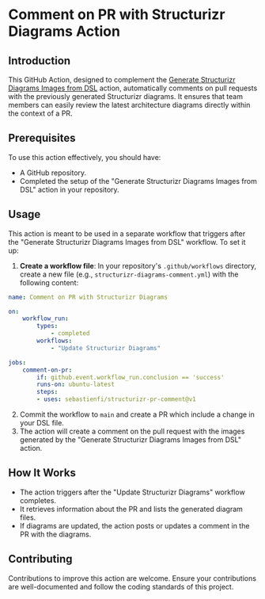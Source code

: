 # Comment on PR with Structurizr Diagrams Action

## Introduction

This GitHub Action, designed to complement the [Generate Structurizr Diagrams Images from DSL](https://github.com/marketplace/actions/generate-structurizr-diagrams-images-from-dsl) action, automatically comments on pull requests with the previously generated Structurizr diagrams. It ensures that team members can easily review the latest architecture diagrams directly within the context of a PR.

## Prerequisites

To use this action effectively, you should have:

- A GitHub repository.
- Completed the setup of the "Generate Structurizr Diagrams Images from DSL" action in your repository.
  
## Usage

This action is meant to be used in a separate workflow that triggers after the "Generate Structurizr Diagrams Images from DSL" workflow. To set it up:

1. **Create a workflow file**: In your repository's `.github/workflows` directory, create a new file (e.g., `structurizr-diagrams-comment.yml`) with the following content:

```yaml
name: Comment on PR with Structurizr Diagrams

on:
    workflow_run:
        types:
            - completed
        workflows:
            - "Update Structurizr Diagrams"

jobs:
    comment-on-pr:
        if: github.event.workflow_run.conclusion == 'success'
        runs-on: ubuntu-latest
        steps:
        - uses: sebastienfi/structurizr-pr-comment@v1
```
2. Commit the workflow to `main` and create a PR which include a change in your DSL file.
3. The action will create a comment on the pull request with the images generated by the "Generate Structurizr Diagrams Images from DSL" action.


## How It Works

- The action triggers after the "Update Structurizr Diagrams" workflow completes.
- It retrieves information about the PR and lists the generated diagram files.
- If diagrams are updated, the action posts or updates a comment in the PR with the diagrams.

## Contributing

Contributions to improve this action are welcome. Ensure your contributions are well-documented and follow the coding standards of this project.
